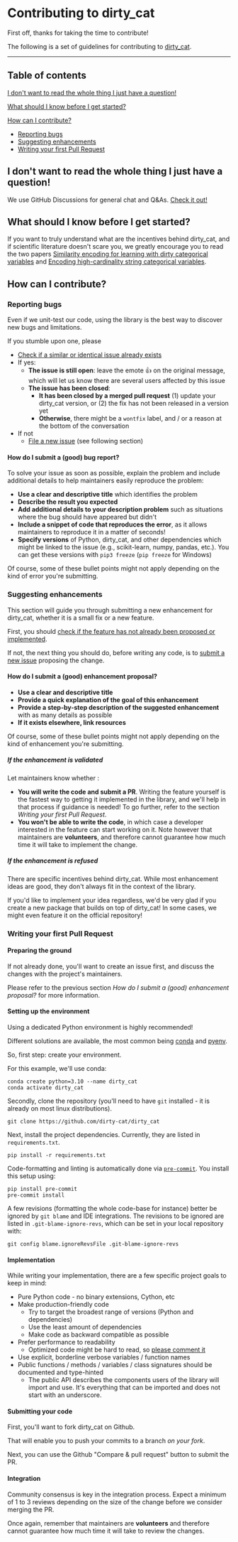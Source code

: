 # Contributing to dirty_cat

First off, thanks for taking the time to contribute!

The following is a set of guidelines for contributing to
[dirty_cat](https://github.com/dirty-cat/dirty_cat).

<hr />

## Table of contents

[I don't want to read the whole thing I just have a question!](#i-dont-want-to-read-the-whole-thing-i-just-have-a-question)

[What should I know before I get started?](#what-should-i-know-before-i-get-started)

[How can I contribute?](#how-can-i-contribute)
- [Reporting bugs](#reporting-bugs)
- [Suggesting enhancements](#suggesting-enhancements)
- [Writing your first Pull Request](#writing-your-first-pull-request)

## I don't want to read the whole thing I just have a question!

We use GitHub Discussions for general chat and Q&As.
[Check it out!](https://github.com/dirty-cat/dirty_cat/discussions)

## What should I know before I get started?

If you want to truly understand what are the incentives behind dirty_cat,
and if scientific literature doesn't scare you, we greatly encourage you to
read the two papers
[Similarity encoding for learning with dirty categorical variables](https://hal.inria.fr/hal-01806175)
and
[Encoding high-cardinality string categorical variables](https://hal.inria.fr/hal-02171256v4).

## How can I contribute?

### Reporting bugs

Even if we unit-test our code, using the library is the best way to discover
new bugs and limitations.

If you stumble upon one, please
- [Check if a similar or identical issue already exists](https://github.com/dirty-cat/dirty_cat/issues?q=is%3Aissue)
- If yes:
  - **The issue is still open**: leave the emote :+1: on the original message,
    which will let us know there are several users affected by this issue
  - **The issue has been closed**:
    - **It has been closed by a merged pull request**
      (1) update your dirty_cat version, or
      (2) the fix has not been released in a version yet
    - **Otherwise**, there might be a `wontfix` label,
      and / or a reason at the bottom of the conversation
- If not
  - [File a new issue](https://github.com/dirty-cat/dirty_cat/issues/new)
    (see following section)


#### How do I submit a (good) bug report?

To solve your issue as soon as possible, explain the problem and include
additional details to help maintainers easily reproduce the problem:

- **Use a clear and descriptive title** which identifies the problem
- **Describe the result you expected**
- **Add additional details to your description problem** such as situations
  where the bug should have appeared but didn't
- **Include a snippet of code that reproduces the error**,
  as it allows maintainers to reproduce it in a matter of seconds!
- **Specify versions** of Python, dirty_cat, and other dependencies which might
  be linked to the issue (e.g., scikit-learn, numpy, pandas, etc.).
  You can get these versions with ``pip3 freeze`` (``pip freeze`` for Windows)

Of course, some of these bullet points might not apply depending on the kind
of error you're submitting.

### Suggesting enhancements

This section will guide you through submitting a new enhancement for dirty_cat,
whether it is a small fix or a new feature.

First, you should
[check if the feature has not already been proposed or implemented](https://github.com/dirty-cat/dirty_cat/pulls?q=is%3Apr).

If not, the next thing you should do, before writing any code,
is to [submit a new issue](https://github.com/dirty-cat/dirty_cat/issues/new)
proposing the change.

#### How do I submit a (good) enhancement proposal?

- **Use a clear and descriptive title**
- **Provide a quick explanation of the goal of this enhancement**
- **Provide a step-by-step description of the suggested enhancement**
  with as many details as possible
- **If it exists elsewhere, link resources**

Of course, some of these bullet points might not apply depending on the kind
of enhancement you're submitting.

##### If the enhancement is validated

Let maintainers know whether :
- **You will write the code and submit a PR**. Writing the feature yourself
  is the fastest way to getting it implemented in the library,
  and we'll help in that process if guidance is needed!
  To go further, refer to the section *Writing your first Pull Request*.
- **You won't be able to write the code**, in which case a developer interested
  in the feature can start working on it. Note however that maintainers are
  **volunteers**, and therefore cannot guarantee how much time it will take
  to implement the change.

##### If the enhancement is refused

There are specific incentives behind dirty_cat. While most enhancement ideas
are good, they don't always fit in the context of the library.

If you'd like to implement your idea regardless, we'd be very glad if you create
a new package that builds on top of dirty_cat!
In some cases, we might even feature it on the official repository!

### Writing your first Pull Request

#### Preparing the ground

If not already done, you'll want to create an issue first,
and discuss the changes with the project's maintainers.

Please refer to the previous section *How do I submit a (good) enhancement proposal?*
for more information.

#### Setting up the environment

Using a dedicated Python environment is highly recommended!

Different solutions are available, the most common being
[conda](https://docs.conda.io/projects/conda/en/latest/index.html)
and [pyenv](https://github.com/pyenv/pyenv).

So, first step: create your environment.

For this example, we'll use conda:

```commandline
conda create python=3.10 --name dirty_cat
conda activate dirty_cat
```

Secondly, clone the repository (you'll need to have `git` installed -
it is already on most linux distributions).

```commandline
git clone https://github.com/dirty-cat/dirty_cat
```

Next, install the project dependencies. Currently, they are listed in `requirements.txt`.

```commandline
pip install -r requirements.txt
```

Code-formatting and linting is automatically done via
[`pre-commit`](https://github.com/pre-commit/pre-commit).
You install this setup using:

```commandline
pip install pre-commit
pre-commit install
```

A few revisions (formatting the whole code-base for instance) better be
ignored by `git blame` and IDE integrations. The revisions to be ignored are
listed in `.git-blame-ignore-revs`, which can be set in your local repository with:

```commandline
git config blame.ignoreRevsFile .git-blame-ignore-revs
```

#### Implementation

While writing your implementation, there are a few specific project goals to keep in mind:
- Pure Python code - no binary extensions, Cython, etc
- Make production-friendly code
  - Try to target the broadest range of versions (Python and dependencies)
  - Use the least amount of dependencies
  - Make code as backward compatible as possible
- Prefer performance to readability
  - Optimized code might be hard to read, so [please comment it](https://stackoverflow.blog/2021/12/23/best-practices-for-writing-code-comments/)
- Use explicit, borderline verbose variables / function names
- Public functions / methods / variables / class signatures should be documented and type-hinted
  - The public API describes the components users of the library will import and use.
    It's everything that can be imported and does not start with an underscore.

#### Submitting your code

First, you'll want to fork dirty_cat on Github.

That will enable you to push your commits to a branch _on your fork_.

Next, you can use the Github "Compare & pull request" button to submit the PR.

#### Integration

Community consensus is key in the integration process.
Expect a minimum of 1 to 3 reviews depending on the size of the change
before we consider merging the PR.

Once again, remember that maintainers are **volunteers** and therefore cannot
guarantee how much time it will take to review the changes.
